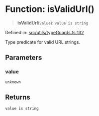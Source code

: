 # Function: isValidUrl()

> **isValidUrl**(`value`): `value is string`

Defined in: [src/utils/typeGuards.ts:132](https://github.com/Nick2bad4u/Uptime-Watcher/blob/2a45eeb1723f8f7089001af2c92aa07d82dfe7e4/src/utils/typeGuards.ts#L132)

Type predicate for valid URL strings.

## Parameters

### value

`unknown`

## Returns

`value is string`
